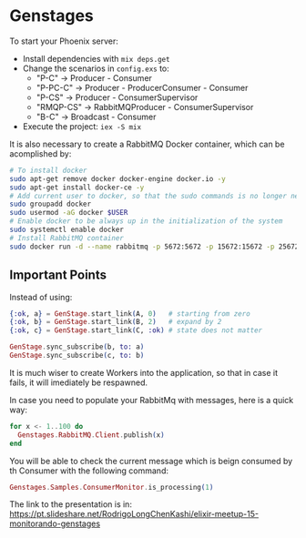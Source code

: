 # Genstages

To start your Phoenix server:

  * Install dependencies with `mix deps.get`
  * Change the scenarios in `config.exs` to:
    * "P-C" -> Producer - Consumer
    * "P-PC-C" -> Producer - ProducerConsumer - Consumer
    * "P-CS" -> Producer - ConsumerSupervisor
    * "RMQP-CS" -> RabbitMQProducer - ConsumerSupervisor
    * "B-C" -> Broadcast - Consumer
  * Execute the project: `iex -S mix`

It is also necessary to create a RabbitMQ Docker container, which can be acomplished by:

```bash
# To install docker
sudo apt-get remove docker docker-engine docker.io -y
sudo apt-get install docker-ce -y
# Add current user to docker, so that the sudo commands is no longer necessary
sudo groupadd docker
sudo usermod -aG docker $USER
# Enable docker to be always up in the initialization of the system
sudo systemctl enable docker
# Install RabbitMQ container
sudo docker run -d --name rabbitmq -p 5672:5672 -p 15672:15672 -p 25672:25672 -p 35197:35197  -e "RABBITMQ_USE_LONGNAME=true" rabbitmq:3.6.14-management
```

## Important Points

Instead of using:

```elixir
{:ok, a} = GenStage.start_link(A, 0)   # starting from zero
{:ok, b} = GenStage.start_link(B, 2)   # expand by 2
{:ok, c} = GenStage.start_link(C, :ok) # state does not matter

GenStage.sync_subscribe(b, to: a)
GenStage.sync_subscribe(c, to: b)
```

It is much wiser to create Workers into the application, so that in case it fails, it will imediately be respawned.

In case you need to populate your RabbitMq with messages, here is a quick way:

```elixir
for x <- 1..100 do
  Genstages.RabbitMQ.Client.publish(x)
end
```

You will be able to check the current message which is beign consumed by th Consumer with the following command:

```elixir
Genstages.Samples.ConsumerMonitor.is_processing(1)
```

The link to the presentation is in: https://pt.slideshare.net/RodrigoLongChenKashi/elixir-meetup-15-monitorando-genstages